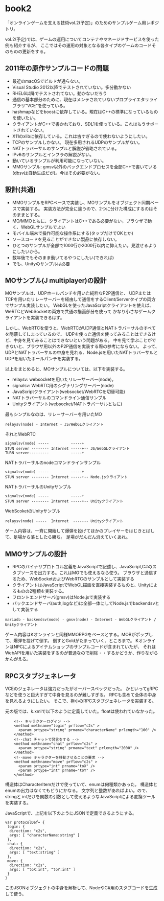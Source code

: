 # book2

「オンラインゲームを支える技術vol.2(予定)」のためのサンプルゲーム用レポジトリ。

vol.2(予定)では、ゲームの運用についてコンテナやマネージドサービスを使った例も紹介するが、
ここではその運用の対象となる各タイプのゲームのコードそのものの更新をする。


## 2011年の原作サンプルコードの問題
- 最近のmacOSでビルドが通らない。
- Visual Studio 2012以降でテストされていない。多分動かない
- RHEL6以降でテストされてない。動かないだろう
- 通信の基本部分のために、現在はメンテされていないプロプライエタリライブラリ"VCE"を使っている。
- hashmapなどをboostに依存している。現在はC++の標準になっているものを使いたい。
- クライアントがC++で書かれており、SDL1を使っている。これはもうサポートされていない。
- X11のxlibに依存している。これは古すぎるので使わないようにしたい。
- TCPのサンプルしかない。 現在多用されるUDPのサンプルがない。
- NATトラバーサルのサンプルと解説が省略されている。
- IPv6のサンプルとインフラの解説がない。
- 動いているサンプルが利用可能になっていない。
- MMOサンプル: gmsv以外のバックエンドプロセスを全部C++で書いている(dbsvは自動生成だが)。今はその必要がない。

## 設計(共通)
- MMOサンプルをRPCベースで実装し、MOサンプルをオブジェクト同期ベースで実装する。
実装方法が完全に違うので、2つに分けた構成にするのはそのままとする。
- MO/MMOともに、クライアントはC++である必要がない。ブラウザで動く、WebGLサンプルでよい
- モバイル端末で操作可能な操作系にする(タップだけでOKとか)
- ソースコードを見ることができない製品に依存しない。
- ひとつのサンプルが全部で1000行か2000行以内に抑えたい。見渡せるようにしたいから。
- 数年後でもそのまま動いてるやつにしたい(できれば)
- でも、Unityのサンプルは必要

## MOサンプル(J multiplayer)の設計
MOサンプルは、UDPホールパンチを用いた純粋なP2P通信と、
UDPまたはTCPを用いたリレーサーバーを経由して通信をするClient/Serverタイプの両方でサンプル実装したい。
WebGLを使ったJavaScriptクライアントを使えば、WeRTCとWebSocketの両方で共通の描画部分を使って
かなり小さなゲームクライアントを実装できるはず。

しかし、WebRTCを使うと、WebRTCがUDP通信とNATトラバーサルのすべてを隠蔽してしまっているので、
UDPを使った通信を使ってみることはできるけど、中身を見てみることはできないという問題がある。
中を見て学ぶことができないと、ブラウザ用以外のP2P通信を実装する際の参考にならない。
よって、UDPとNATトラバーサルの中身を見れる、Node.jsを用いたNATトラバーサルとUDPを用いたホールパンチを実装する。

以上をまとめると、MOサンプルについては、以下を実装する。

- relaysv: websocketを用いたリレーサーバー(node)。
- signalsv: WebRTC用のシグナリングサーバー(node)
- JavaScriptクライアント(websocket/WebRTCを切替可能)
- NATトラバーサルのコマンドライン通信サンプル
- Unityクライアント(websocket/NATトラバーサルともに)


最もシンプルなのは、リレーサーバーを用いたMO

```
relaysv(node) - Internet - JS/WebGLクライアント
```

それとWebRTC

```
signalsv(node) -----          -----+
STUN server -------- Internet -----+-- JS/WebGLクライアント
TURN server---------          -----+
```

NATトラバーサルのnodeコマンドラインサンプル

```
signalsv(node) -----          -----+
STUN server -------- Internet -----+-- Node.jsクライアント
```

NATトラバーサルのUnityサンプル

```
signalsv(node) -----          -----+
STUN server -------- Internet -----+-- Unityクライアント
```

WebScoketのUnityサンプル

```
relaysv(node) -----  Internet  ------- Unityクライアント
```

ゲーム内容は、一斉に開始して爆弾を投げてほかのプレイヤーをはじきとばして、足場から落としたら勝ち。
足場がだんだん消えていくあれ。


## MMOサンプルの設計
- RPCのバイナリプロトコル定義をJavaScriptで記述し、JavaScript,C#のスタブソースを出力する。これはMOでも使えるなら使う。
ブラウザと通信するため、WebSocketおよびWebRTCのサンプルとして実装する
- クライアントはJavaScriptでWebGL描画を直接実装するものと、Unityによるものの2種類を実装する。
- フロントエンドサーバ(gmsv)はNode.jsで実装する
- バックエンドサーバ(auth,logなど)は全部一体にしてNode.jsでbackendsvとして実装する


```
mariadb - backendsv(node) - gmsv(node) - Internet - WebGLクライアント / Unityクライアント
```

ゲーム内容はKオンラインと同様MMORPGをベースとする。MOBがポップして、爆弾を投げて倒す。
倒すとGoldがたまっていく、ところまで。
KオンラインはNPCによるアイテムショップのサンプルコードが含まれていたが、
それはWebAPIを用いた実装をするのが普通なので削除・・するかどうか、作りながらかんがえる。


## RPCスタブジェネレータ
VCEのジェネレータは強力だったがオーバースペックだった。
かといってgRPCなどを使うと巨大すぎて中身を見るのが難しすぎる。
RPCも含めて全体の中身を見れるようにしたい。
そこで、極小のRPCスタブジェネレータを実装する。

元の版では、k.xmlで以下のように定義していた。floatは使われていなかった。

```	
    <!-- キャラクターログイン -->
    <method methname="login" prflow="c2s" >
      <param prtype="string" prname="characterName" prlength="100" />	  	  
    </method>
    <!--chat チャットで発言をする -->
    <method methname="chat" prflow="c2s" >
      <param prtype="string" prname="text" prlength="2000" />
    </method>
    <!--move キャラクターを移動させることの要求 -->
    <method methname="move" prflow="c2s" >
      <param prtype="int" prname="toX" />
      <param prtype="int" prname="toY" /> 	  
    </method>
```

構造体はCharacterItemだけで使っていて、enumは何種類かあった。
構造体とenumの出力はなくてもどうにかなる。
文字列と整数があればよい。ので、stringと intだけを関数の引数として使えるようなJavaScriptによる変換ツールを実装する。

JavaScriptで、上記を以下のようにJSONで定義できるようにする。

```
var protocolDef= {
 login: {
  direction: "c2s",
  args: [ "characterName:string" ]
 },
 chat: {
  direction: "c2s",
  args: [ "text:string" ]
 },
 move: {
  direction: "c2s",
  args: [ "toX:int", "toY:int" ]
 }
}
```
このJSONオブジェクトの中身を解析して、NodeやC#用のスタブコードを生成して使う。